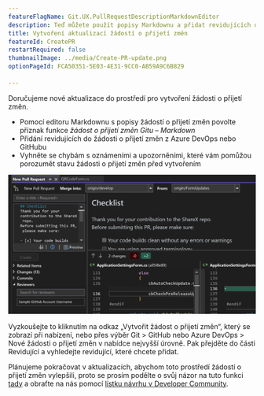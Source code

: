 ```yaml
---
featureFlagName: Git.UX.PullRequestDescriptionMarkdownEditor
description: Teď můžete použít popisy Markdownu a přidat revidujících do žádostí o přijetí změn v sadě Visual Studio.
title: Vytvoření aktualizací žádostí o přijetí změn
featureId: CreatePR
restartRequired: false
thumbnailImage: ../media/Create-PR-update.png
optionPageId: FCA50351-5E03-4E31-9CC0-AB59A9C6B829

---
```



Doručujeme nové aktualizace do prostředí pro vytvoření žádosti o přijetí změn. 
- Pomocí editoru Markdownu s popisy žádostí o přijetí změn povolte příznak funkce *žádost o přijetí změn Gitu – Markdown*
- Přidání revidujících do žádosti o přijetí změn z Azure DevOps nebo GitHubu
- Vyhněte se chybám s oznámeními a upozorněními, které vám pomůžou porozumět stavu žádosti o přijetí změn před vytvořením

![Vytvoření žádostí o přijetí změn s aktualizacemi](../media/Create-PR-update.png "Vytvořit žádost o přijetí změn")

Vyzkoušejte to kliknutím na odkaz „Vytvořit žádost o přijetí změn“, který se zobrazí při nabízení, nebo přes výběr Git > GitHub nebo Azure DevOps > Nové žádosti o přijetí změn v nabídce nejvyšší úrovně. Pak přejděte do části Revidující a vyhledejte revidující, které chcete přidat.

Plánujeme pokračovat v aktualizacích, abychom toto prostředí žádostí o přijetí změn vylepšili, proto se prosím podělte o svůj názor na tuto funkci [tady](https://aka.ms/createPR) a obraťte na nás pomocí [lístku návrhu v Developer Community](https://developercommunity.visualstudio.com/t/cant-create-pull-request-in-visual-studio-with-new/1017696).
